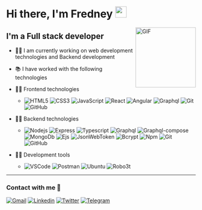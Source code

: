 # Hi there, I'm Fredney <img width="30px" src="https://media.tenor.com/images/3b388fe03da271d2674faf85eb7c3fcd/tenor.gif" />

<img align="right" alt="GIF" height="160px" src="https://media.giphy.com/media/du3J3cXyzhj75IOgvA/giphy.gif" />

## I'm a Full stack developer 

- 👨‍💻 I am currently working on web development technologies and Backend development
- 📚 I have worked with the following technologies
- 💪🏼 Frontend technologies
    - ![HTML5](https://img.shields.io/badge/-HTML5-%23E44D27?style=flat-square&logo=html5&logoColor=ffffff)   ![CSS3](https://img.shields.io/badge/-CSS3-%231572B6?style=flat-square&logo=css3)   ![JavaScript](https://img.shields.io/badge/-JavaScript-%23F7DF1C?style=flat-square&logo=javascript&logoColor=000000&labelColor=%23F7DF1C&color=%23FFCE5A)  ![React](https://img.shields.io/badge/-React-61DAFB?style=flat-square&logo=react&logoColor=ffffff)   ![Angular](https://img.shields.io/badge/-Angular-%23F7DF1C?style=flat-square&logo=Angular&logoColor=white&labelColor=%23E44D27&color=%23E44D27)   ![Graphql](https://img.shields.io/badge/-Grapqhl-%23F7DF1C?style=flat-square&logo=Graphql&logoColor=white&labelColor=cc6699&color=cc6699)       ![Git](https://img.shields.io/badge/-Git-%23F05032?style=flat-square&logo=git&logoColor=%23ffffff)  ![GitHub](https://img.shields.io/badge/-GitHub-181717?style=flat-square&logo=github)
- 💪🏼 Backend technologies

    - ![Nodejs](https://img.shields.io/badge/-Nodejs-339933?style=flat-square&logo=Node.js&logoColor=ffffff)     ![Express](https://img.shields.io/badge/-Express-%23F7DF1C?style=flat-square&logo=Express&logoColor=white&labelColor=000000&color=000000)   ![Typescript](http://img.shields.io/badge/-Typescript-3178c6?style=flat-square&logo=typescript&logoColor=white)   ![Graphql](https://img.shields.io/badge/-Grapqhl-%23F7DF1C?style=flat-square&logo=Graphql&logoColor=white&labelColor=cc6699&color=cc6699)   ![Graphql-compose](https://img.shields.io/badge/-GrapqhlCompose-%23F7DF1C?style=flat-square&logo=GraphqlCompose&logoColor=white&labelColor=cc6699&color=cc6699)   ![MongoDb](https://img.shields.io/badge/-MongoDB-%23F7DF1C?style=flat-square&logo=Mongodb&logoColor=white&labelColor=339933&color=339933)   ![Ejs](https://img.shields.io/badge/-Ejs-%23E44D27?style=flat-square&logo=ejs&logoColor=ffffff)   ![JsonWebToken](https://img.shields.io/badge/-JsonWebToken-007ACC?style=flat-square&logo=jsonwebtoken&logoColor=ffffff)   ![Bcrypt](https://img.shields.io/badge/-Bcrypt-61DAFB?style=flat-square&logo=bcrypt&logoColor=ffffff)   ![Npm](https://img.shields.io/badge/-npm-CB3837?style=flat-square&logo=npm)   ![Git](https://img.shields.io/badge/-Git-%23F05032?style=flat-square&logo=git&logoColor=%23ffffff)   ![GitHub](https://img.shields.io/badge/-GitHub-181717?style=flat-square&logo=github)  
  
- 💪🏼 Development tools
    - ![VSCode](https://img.shields.io/badge/-vscode-007ACC?style=flat-square&logo=visualstudiocode&logoColor=ffffff)     ![Postman](https://img.shields.io/badge/-postman-FF6C37?style=flat-square&logo=postman&logoColor=white&labelColor=000000&color=000000)   ![Ubuntu](http://img.shields.io/badge/-ubuntu-E95420?style=flat-square&logo=ubuntu&logoColor=white)   ![Robo3t](https://img.shields.io/badge/-Robo3t-%23F7DF1C?style=flat-square&logo=Robo3t&logoColor=white&labelColor=339933&color=339933)
  
---

### Contact with me 📝

[![Gmail](https://img.shields.io/badge/-fredneyparra0@gmail.com-c14438?style=for-the-badge&logo=Gmail&logoColor=white)](mailto:fredneyparra0@gmail.com)
[![Linkedin](https://img.shields.io/badge/-Fredney_Parra-blue?style=for-the-badge&logo=linkedin&logoColor=white)](https://www.linkedin.com/in/fredney-parra-152218178/)
[![Twitter](https://img.shields.io/badge/-Fredney_Parra-61DAFB?style=for-the-badge&logo=twitter&logoColor=white)](https://twitter.com/fredneyparra_)
[![Telegram](https://img.shields.io/badge/-Fredney-%231572B6?style=for-the-badge&logo=telegram&logoColor=white)](https://t.me/NeyCode)

